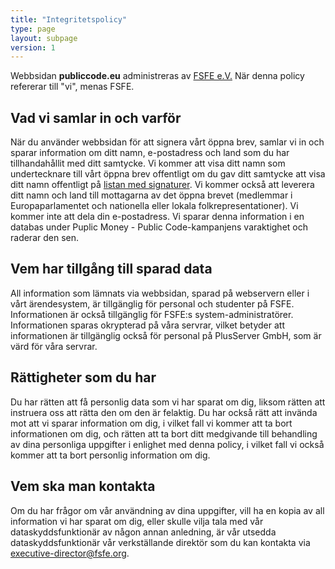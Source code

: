 ```yaml
---
title: "Integritetspolicy"
type: page
layout: subpage
version: 1
---
```

Webbsidan **publiccode.eu** administreras av [FSFE e.V.](https://fsfe.org/about/legal/imprint.html) När denna
policy refererar till "vi", menas FSFE.

## Vad vi samlar in och varför

När du använder webbsidan för att signera vårt öppna brev, samlar vi
in och sparar information om ditt namn, e-postadress och land som du
har tillhandahållit med ditt samtycke. Vi kommer att visa ditt
namn som undertecknare till vårt öppna brev offentligt om du gav ditt samtycke
att visa ditt namn offentligt på [listan med signaturer](/openletter/all-signatures). Vi kommer
också att leverera ditt namn och land till mottagarna av det öppna
brevet (medlemmar i Europaparlamentet och nationella eller lokala
folkrepresentationer). Vi kommer inte att dela din e-postadress. Vi
sparar denna information i en databas under Puplic Money - Public
Code-kampanjens varaktighet och raderar den sen.

## Vem har tillgång till sparad data

All information som lämnats via webbsidan, sparad på webservern eller i
vårt ärendesystem, är tillgänglig för personal och studenter på FSFE.
Informationen är också tillgänglig för FSFE:s system-administratörer.
Informationen sparas okrypterad på våra servrar, vilket betyder att
informationen är tillgänglig också för personal på PlusServer GmbH,
som är värd för våra servrar.

## Rättigheter som du har

Du har rätten att få personlig data som vi har sparat om dig, liksom
rätten att instruera oss att rätta den om den är felaktig. Du har
också rätt att invända mot att vi sparar information om dig, i vilket
fall vi kommer att ta bort informationen om dig, och rätten att ta
bort ditt medgivande till behandling av dina personliga uppgifter i
enlighet med denna policy, i vilket fall vi också kommer att ta bort
personlig information om dig.

## Vem ska man kontakta

Om du har frågor om vår användning av dina uppgifter, vill ha en kopia
av all information vi har sparat om dig, eller skulle vilja tala med
vår dataskyddsfunktionär av någon annan anledning, är vår utsedda
dataskyddsfunktionär vår verkställande direktör som du kan kontakta
via [executive-director@fsfe.org](mailto:executive-director@fsfe.org).
